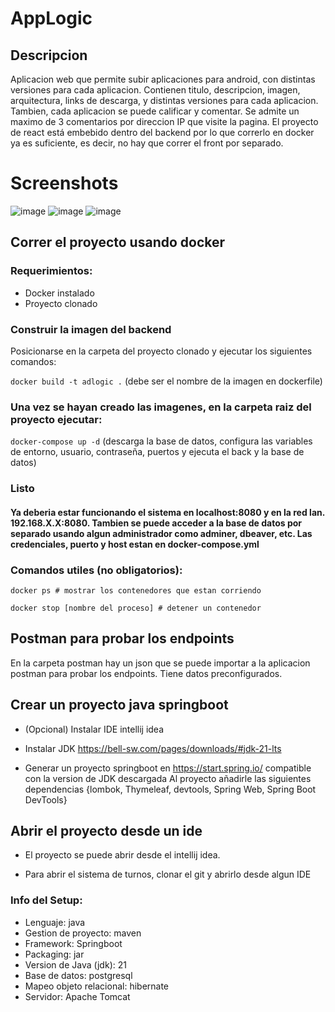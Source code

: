 # AppLogic

## Descripcion

Aplicacion web que permite subir aplicaciones para android, con distintas versiones para cada aplicacion. Contienen titulo, descripcion, imagen, arquitectura, links de descarga, y distintas versiones para cada aplicacion. Tambien, cada aplicacion se puede calificar y comentar. Se admite un maximo de 3 comentarios por direccion IP que visite la pagina. El proyecto de react está embebido dentro del backend por lo que correrlo en docker ya es suficiente, es decir, no hay que correr el front por separado.

# Screenshots
![image](https://github.com/user-attachments/assets/448e16f5-55f3-4125-8e34-8b025cb19012)
![image](https://github.com/user-attachments/assets/d4454d72-a3f1-4a91-b2a7-588f405cc462)
![image](https://github.com/user-attachments/assets/4b44858d-062d-4862-a1d0-279a16421159)


## Correr el proyecto usando docker

### Requerimientos:
   - Docker instalado
   - Proyecto clonado

### Construir la imagen del backend

Posicionarse en la carpeta del proyecto clonado y ejecutar los siguientes comandos:


`docker build -t adlogic .` (debe ser el nombre de la imagen en dockerfile)

### Una vez se hayan creado las imagenes, en la carpeta raiz del proyecto ejecutar:
  
`docker-compose up -d` (descarga la base de datos, configura las variables de entorno, usuario, contraseña, puertos y ejecuta el back y la base de datos)

### Listo
#### Ya deberia estar funcionando el sistema en localhost:8080 y en la red lan. 192.168.X.X:8080. Tambien se puede acceder a la base de datos por separado usando algun administrador como adminer, dbeaver, etc. Las credenciales, puerto y host estan en docker-compose.yml

### Comandos utiles (no obligatorios): 

`docker ps # mostrar los contenedores que estan corriendo`

`docker stop [nombre del proceso] # detener un contenedor`

## Postman para probar los endpoints
En la carpeta postman hay un json que se puede importar a la aplicacion postman para probar los endpoints. Tiene datos preconfigurados.

## Crear un proyecto java springboot

- (Opcional) Instalar IDE intellij idea

- Instalar JDK https://bell-sw.com/pages/downloads/#jdk-21-lts

- Generar un proyecto springboot en https://start.spring.io/ compatible con la version de JDK descargada
Al proyecto añadirle las siguientes dependencias
{lombok, Thymeleaf, devtools, Spring Web, Spring Boot DevTools}

## Abrir el proyecto desde un ide

- El proyecto se puede abrir desde el intellij idea.

- Para abrir el sistema de turnos, clonar el git y abrirlo desde algun IDE


### Info del Setup:

- Lenguaje: java
- Gestion de proyecto: maven
- Framework: Springboot
- Packaging: jar
- Version de Java (jdk): 21
- Base de datos: postgresql
- Mapeo objeto relacional: hibernate
- Servidor: Apache Tomcat
